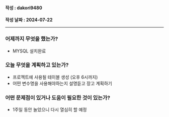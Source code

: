 #### 작성 : dakori9480

**작성 날짜 : 2024-07-22**

---

### 어제까지 무엇을 했는가?

- MYSQL 설치완료

### 오늘 무엇을 계획하고 있는가?

- 프로젝트에 사용될 테이블 생성 (오후 6시까지)
- 어떤 변수명을 사용해야하는지 설명듣고 장고 계획하기

### 어떤 문제점이 있거나 도움이 필요한 것이 있는가?

- 1주일 동안 놀았으니 다시 열심히 할 예정
